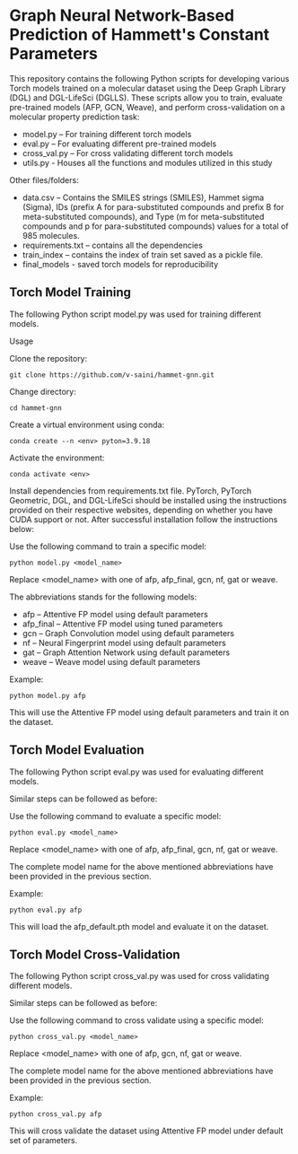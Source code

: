 ﻿# Graph Neural Network-Based Prediction of Hammett's Constant Parameters

This repository contains the following Python scripts for developing various Torch models trained on a molecular dataset using the Deep Graph Library (DGL) and DGL-LifeSci (DGLLS). These scripts allow you to train, evaluate pre-trained models (AFP, GCN, Weave), and perform cross-validation on a molecular property prediction task:

- model.py – For training different torch models
- eval.py – For evaluating different pre-trained models
- cross_val.py – For cross validating different torch models
- utils.py - Houses all the functions and modules utilized in this study

Other files/folders:

- data.csv – Contains the SMILES strings (SMILES), Hammet sigma (Sigma), IDs (prefix A for para-substituted compounds and prefix B for meta-substituted compounds), and Type (m for meta-substituted compounds and p for para-substituted compounds) values for a total of 985 molecules. 
- requirements.txt – contains all the dependencies
- train_index – contains the index of train set saved as a pickle file.
- final_models - saved torch models for reproducibility

## Torch Model Training

The following Python script model.py was used for training different models. 

Usage

Clone the repository:

```python:
git clone https://github.com/v-saini/hammet-gnn.git
```
Change directory:

```python:
cd hammet-gnn
```
Create a virtual environment using conda:

```python:
conda create --n <env> pyton=3.9.18
```
Activate the environment:

```python:
conda activate <env> 
```
Install dependencies from requirements.txt file.
PyTorch, PyTorch Geometric, DGL, and DGL-LifeSci should be installed using the instructions provided on their respective websites, depending on whether you have CUDA support or not.
After successful installation follow the instructions below:

Use the following command to train a specific model:

```python:
python model.py <model_name>
```

Replace <model_name> with one of afp, afp_final, gcn, nf, gat or weave.

The abbreviations stands for the following models:

- afp – Attentive FP model using default parameters
- afp_final – Attentive FP model using tuned parameters
- gcn – Graph Convolution model using default parameters
- nf – Neural Fingerprint model using default parameters
- gat – Graph Attention Network using default parameters
- weave – Weave model using default parameters

Example:

```python:
python model.py afp
```

This will use the Attentive FP model using default parameters and train it on the dataset.

## Torch Model Evaluation

The following Python script eval.py was used for evaluating different models. 

Similar steps can be followed as before:


Use the following command to evaluate a specific model:

```python:
python eval.py <model_name>
```

Replace <model_name> with one of afp, afp_final, gcn, nf, gat or weave.

The complete model name for the above mentioned abbreviations have been provided in the previous section.

Example:

```python:
python eval.py afp
```

This will load the afp_default.pth model and evaluate it on the dataset.


## Torch Model Cross-Validation

The following Python script cross_val.py was used for cross validating different models. 

Similar steps can be followed as before:

Use the following command to cross validate using a specific model:

```python:
python cross_val.py <model_name>
```
Replace <model_name> with one of afp, gcn, nf, gat or weave.

The complete model name for the above mentioned abbreviations have been provided in the previous section.

Example:
```python:
python cross_val.py afp
```

This will cross validate the dataset using Attentive FP model under default set of parameters.

